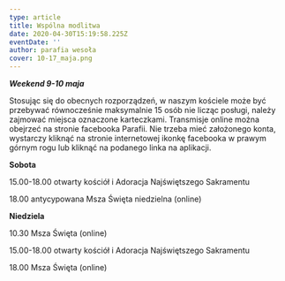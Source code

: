 ```yaml
---
type: article
title: Wspólna modlitwa
date: 2020-04-30T15:19:58.225Z
eventDate: ''
author: parafia wesoła
cover: 10-17_maja.png
---
```

<!--StartFragment-->

***Weekend 9-10 maja***

Stosując się do obecnych rozporządzeń, w naszym kościele może być przebywać równocześnie maksymalnie 15 osób nie licząc posługi, należy zajmować miejsca oznaczone karteczkami. Transmisje online można obejrzeć na stronie facebooka Parafii. Nie trzeba mieć założonego konta, wystarczy kliknąć na stronie internetowej ikonkę facebooka w prawym górnym rogu lub kliknąć na podanego linka na aplikacji.

**Sobota**

15.00-18.00 otwarty kościół i Adoracja Najświętszego Sakramentu

18.00 antycypowana Msza Święta niedzielna (online)

**Niedziela**

10.30 Msza Święta (online)

15.00-18.00 otwarty kościół i Adoracja Najświętszego Sakramentu

18.00 Msza Święta (online)

<!--EndFragment-->